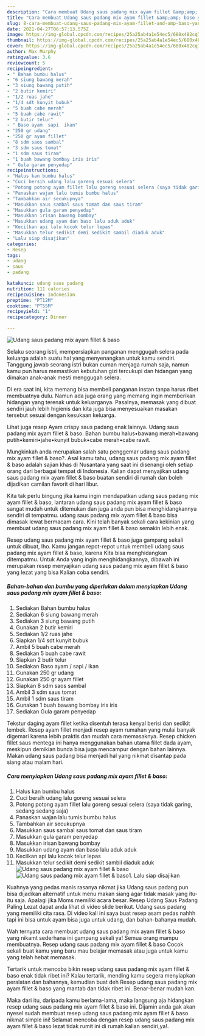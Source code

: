 ```yaml
---
description: "Cara membuat Udang saus padang mix ayam fillet &amp;amp; baso yang lezat Untuk Jualan"
title: "Cara membuat Udang saus padang mix ayam fillet &amp;amp; baso yang lezat Untuk Jualan"
slug: 8-cara-membuat-udang-saus-padang-mix-ayam-fillet-and-amp-baso-yang-lezat-untuk-jualan
date: 2021-04-27T06:57:13.575Z
image: https://img-global.cpcdn.com/recipes/25a25ab4a1e54ec5/680x482cq70/udang-saus-padang-mix-ayam-fillet-baso-foto-resep-utama.jpg
thumbnail: https://img-global.cpcdn.com/recipes/25a25ab4a1e54ec5/680x482cq70/udang-saus-padang-mix-ayam-fillet-baso-foto-resep-utama.jpg
cover: https://img-global.cpcdn.com/recipes/25a25ab4a1e54ec5/680x482cq70/udang-saus-padang-mix-ayam-fillet-baso-foto-resep-utama.jpg
author: Max Murphy
ratingvalue: 3.6
reviewcount: 5
recipeingredient:
- " Bahan bumbu halus"
- "6 siung bawang merah"
- "3 siung bawang putih"
- "2 butir kemiri"
- "1/2 ruas jahe"
- "1/4 sdt kunyit bubuk"
- "5 buah cabe merah"
- "5 buah cabe rawit"
- "2 butir telur"
- " Baso ayam  sapi  ikan"
- "250 gr udang"
- "250 gr ayam fillet"
- "8 sdm saos sambal"
- "3 sdm saus tomat"
- "1 sdm saus tiram"
- "1 buah bawang bombay iris iris"
- " Gula garam penyedap"
recipeinstructions:
- "Halus kan bumbu halus"
- "Cuci bersih udang lalu goreng sesuai selera"
- "Potong potong ayam fillet lalu goreng sesuai selera (saya tidak garing, sedang sedang saja)"
- "Panaskan wajan lalu tumis bumbu halus"
- "Tambahkan air secukupnya"
- "Masukkan saus sambal saus tomat dan saus tiram"
- "Masukkan gula garam penyedap"
- "Masukkan irisan bawang bombay"
- "Masukkan udang ayam dan baso lalu aduk aduk"
- "Kecilkan api lalu kocok telur lepas"
- "Masukkan telur sedikit demi sedikit sambil diaduk aduk"
- "Lalu siap disajikan"
categories:
- Resep
tags:
- udang
- saus
- padang

katakunci: udang saus padang 
nutrition: 111 calories
recipecuisine: Indonesian
preptime: "PT12M"
cooktime: "PT55M"
recipeyield: "1"
recipecategory: Dinner

---
```



![Udang saus padang mix ayam fillet &amp; baso](https://img-global.cpcdn.com/recipes/25a25ab4a1e54ec5/680x482cq70/udang-saus-padang-mix-ayam-fillet-baso-foto-resep-utama.jpg)

Selaku seorang istri, mempersiapkan panganan menggugah selera pada keluarga adalah suatu hal yang menyenangkan untuk kamu sendiri. Tanggung jawab seorang istri bukan cuman menjaga rumah saja, namun kamu pun harus memastikan kebutuhan gizi tercukupi dan hidangan yang dimakan anak-anak mesti menggugah selera.

Di era  saat ini, kita memang bisa membeli panganan instan tanpa harus ribet membuatnya dulu. Namun ada juga orang yang memang ingin memberikan hidangan yang terenak untuk keluarganya. Pasalnya, memasak yang dibuat sendiri jauh lebih higienis dan kita juga bisa menyesuaikan masakan tersebut sesuai dengan kesukaan keluarga. 

Lihat juga resep Ayam crispy saus padang enak lainnya. Udang saus padang mix ayam fillet &amp; baso. Bahan bumbu halus•bawang merah•bawang putih•kemiri•jahe•kunyit bubuk•cabe merah•cabe rawit.

Mungkinkah anda merupakan salah satu penggemar udang saus padang mix ayam fillet &amp; baso?. Asal kamu tahu, udang saus padang mix ayam fillet &amp; baso adalah sajian khas di Nusantara yang saat ini disenangi oleh setiap orang dari berbagai tempat di Indonesia. Kalian dapat menyajikan udang saus padang mix ayam fillet &amp; baso buatan sendiri di rumah dan boleh dijadikan camilan favorit di hari libur.

Kita tak perlu bingung jika kamu ingin mendapatkan udang saus padang mix ayam fillet &amp; baso, lantaran udang saus padang mix ayam fillet &amp; baso sangat mudah untuk ditemukan dan juga anda pun bisa menghidangkannya sendiri di tempatmu. udang saus padang mix ayam fillet &amp; baso bisa dimasak lewat bermacam cara. Kini telah banyak sekali cara kekinian yang membuat udang saus padang mix ayam fillet &amp; baso semakin lebih enak.

Resep udang saus padang mix ayam fillet &amp; baso juga gampang sekali untuk dibuat, lho. Kamu jangan repot-repot untuk membeli udang saus padang mix ayam fillet &amp; baso, karena Kita bisa menghidangkan ditempatmu. Untuk Anda yang ingin menghidangkannya, dibawah ini merupakan resep menyajikan udang saus padang mix ayam fillet &amp; baso yang lezat yang bisa Kalian coba sendiri.

<!--inarticleads1-->

##### Bahan-bahan dan bumbu yang diperlukan dalam menyiapkan Udang saus padang mix ayam fillet &amp; baso:

1. Sediakan  Bahan bumbu halus
1. Sediakan 6 siung bawang merah
1. Sediakan 3 siung bawang putih
1. Gunakan 2 butir kemiri
1. Sediakan 1/2 ruas jahe
1. Siapkan 1/4 sdt kunyit bubuk
1. Ambil 5 buah cabe merah
1. Sediakan 5 buah cabe rawit
1. Siapkan 2 butir telur
1. Sediakan  Baso ayam / sapi / ikan
1. Gunakan 250 gr udang
1. Gunakan 250 gr ayam fillet
1. Siapkan 8 sdm saos sambal
1. Ambil 3 sdm saus tomat
1. Ambil 1 sdm saus tiram
1. Gunakan 1 buah bawang bombay iris iris
1. Sediakan  Gula garam penyedap


Tekstur daging ayam fillet ketika disentuh terasa kenyal berisi dan sedikit lembek. Resep ayam fillet menjadi resep ayam rumahan yang mulai banyak digemari karena lebih praktis dan mudah cara memasaknya. Resep chicken fillet saus mentega ini hanya menggunakan bahan utama fillet dada ayam, meskipun demikian bunda bisa juga mencampur dengan bahan lainnya. Makan udang saus padang bisa menjadi hal yang nikmat disantap pada siang atau malam hari. 

<!--inarticleads2-->

##### Cara menyiapkan Udang saus padang mix ayam fillet &amp; baso:

1. Halus kan bumbu halus
1. Cuci bersih udang lalu goreng sesuai selera
1. Potong potong ayam fillet lalu goreng sesuai selera (saya tidak garing, sedang sedang saja)
1. Panaskan wajan lalu tumis bumbu halus
1. Tambahkan air secukupnya
1. Masukkan saus sambal saus tomat dan saus tiram
1. Masukkan gula garam penyedap
1. Masukkan irisan bawang bombay
1. Masukkan udang ayam dan baso lalu aduk aduk
1. Kecilkan api lalu kocok telur lepas
1. Masukkan telur sedikit demi sedikit sambil diaduk aduk
<img src="//assets-global.cpcdn.com/assets/icons/button_play-2c75c40dde080a61004c1f40b05d8f140eaff45d7e9e6481dc71c63d2e7c4909.png" alt="Udang saus padang mix ayam fillet &amp; baso"><img src="//assets-global.cpcdn.com/assets/icons/button_play-2c75c40dde080a61004c1f40b05d8f140eaff45d7e9e6481dc71c63d2e7c4909.png" alt="Udang saus padang mix ayam fillet &amp; baso">1. Lalu siap disajikan


Kuahnya yang pedas manis rasanya nikmat jika Udang saus padang pun bisa dijadikan alternatif untuk menu makan siang agar tidak masak yang itu-itu saja. Apalagi jika Moms memiliki acara besar. Resep Udang Saus Padang Paling Lezat dapat anda lihat di video slide berikut. Udang saus padang yang memiliki cita rasa. Di video kali ini saya buat resep asam pedas nahhh tapi ini bisa untuk ayam bisa juga untuk udang, dan bahan-bahanya mudah. 

Wah ternyata cara membuat udang saus padang mix ayam fillet &amp; baso yang nikamt sederhana ini gampang sekali ya! Semua orang mampu membuatnya. Resep udang saus padang mix ayam fillet &amp; baso Cocok sekali buat kamu yang baru mau belajar memasak atau juga untuk kamu yang telah hebat memasak.

Tertarik untuk mencoba bikin resep udang saus padang mix ayam fillet &amp; baso enak tidak ribet ini? Kalau tertarik, mending kamu segera menyiapkan peralatan dan bahannya, kemudian buat deh Resep udang saus padang mix ayam fillet &amp; baso yang mantab dan tidak ribet ini. Benar-benar mudah kan. 

Maka dari itu, daripada kamu berlama-lama, maka langsung aja hidangkan resep udang saus padang mix ayam fillet &amp; baso ini. Dijamin anda gak akan nyesel sudah membuat resep udang saus padang mix ayam fillet &amp; baso nikmat simple ini! Selamat mencoba dengan resep udang saus padang mix ayam fillet &amp; baso lezat tidak rumit ini di rumah kalian sendiri,ya!.

